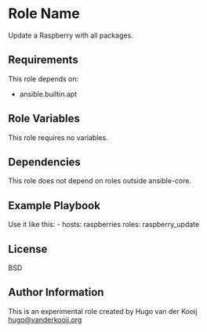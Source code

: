 Role Name
=========

Update a Raspberry with all packages.

Requirements
------------

This role depends on:
 - ansible.builtin.apt

Role Variables
--------------

This role requires no variables.

Dependencies
------------

This role does not depend on roles outside ansible-core.

Example Playbook
----------------

Use it like this:
    - hosts: raspberries
      roles:
        raspberry_update

License
-------

BSD

Author Information
------------------

This is an experimental role created by Hugo van der Kooij <hugo@vanderkooij.org>

